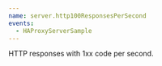 ```yaml
---
name: server.http100ResponsesPerSecond
events:
  - HAProxyServerSample
---
```


HTTP responses with 1xx code per second.
